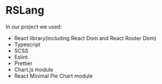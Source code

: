# RSLang
In our project we used:
* React library(including React Dom and React Router Dom)
* Typescript
* SCSS
* Eslint
* Prettier
* Chart.js module
* React Minimal Pie Chart module
